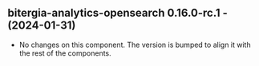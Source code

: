   ## bitergia-analytics-opensearch 0.16.0-rc.1 - (2024-01-31)
  
  * No changes on this component. The version is bumped to align it
    with the rest of the components.
